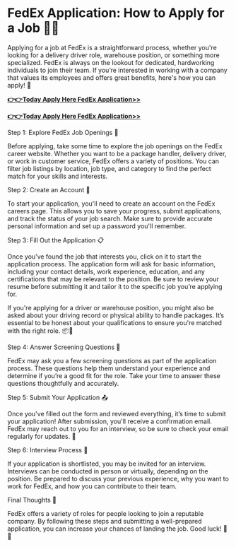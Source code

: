 # FedEx Application: How to Apply for a Job 🚚📑

Applying for a job at FedEx is a straightforward process, whether you're looking for a delivery driver role, warehouse position, or something more specialized. FedEx is always on the lookout for dedicated, hardworking individuals to join their team. If you’re interested in working with a company that values its employees and offers great benefits, here's how you can apply! 📝

[**👉👉Today Apply Here FedEx Application>>**](https://go4affm.com/c/?p=42588&o=19999&s1=&s1=raj)

[**👉👉Today Apply Here FedEx Application>>**](https://go4affm.com/c/?p=42588&o=19999&s1=&s1=raj)


Step 1: Explore FedEx Job Openings 📂

Before applying, take some time to explore the job openings on the FedEx career website. Whether you want to be a package handler, delivery driver, or work in customer service, FedEx offers a variety of positions. You can filter job listings by location, job type, and category to find the perfect match for your skills and interests.

Step 2: Create an Account 🔑

To start your application, you'll need to create an account on the FedEx careers page. This allows you to save your progress, submit applications, and track the status of your job search. Make sure to provide accurate personal information and set up a password you'll remember.

Step 3: Fill Out the Application 📋

Once you’ve found the job that interests you, click on it to start the application process. The application form will ask for basic information, including your contact details, work experience, education, and any certifications that may be relevant to the position. Be sure to review your resume before submitting it and tailor it to the specific job you’re applying for.

If you're applying for a driver or warehouse position, you might also be asked about your driving record or physical ability to handle packages. It’s essential to be honest about your qualifications to ensure you're matched with the right role. 📦🚚

Step 4: Answer Screening Questions 🧐

FedEx may ask you a few screening questions as part of the application process. These questions help them understand your experience and determine if you’re a good fit for the role. Take your time to answer these questions thoughtfully and accurately.

Step 5: Submit Your Application 📤

Once you've filled out the form and reviewed everything, it’s time to submit your application! After submission, you'll receive a confirmation email. FedEx may reach out to you for an interview, so be sure to check your email regularly for updates. 📧

Step 6: Interview Process 🎤

If your application is shortlisted, you may be invited for an interview. Interviews can be conducted in person or virtually, depending on the position. Be prepared to discuss your previous experience, why you want to work for FedEx, and how you can contribute to their team.

Final Thoughts 💭

FedEx offers a variety of roles for people looking to join a reputable company. By following these steps and submitting a well-prepared application, you can increase your chances of landing the job. Good luck! 🚛✨
